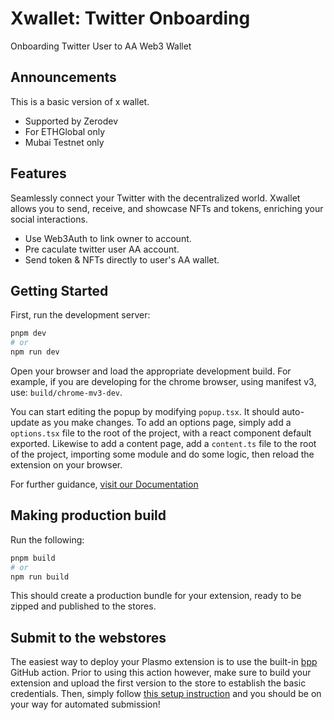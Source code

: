 # Xwallet: Twitter Onboarding 

Onboarding Twitter User to AA Web3 Wallet

## Announcements

This is a basic version of x wallet.

- Supported by Zerodev  
- For ETHGlobal only
- Mubai Testnet only

## Features

Seamlessly connect your Twitter with the decentralized world. Xwallet allows you to send, receive, and showcase NFTs and tokens, enriching your social interactions.

- Use Web3Auth to link owner to account.
- Pre caculate twitter user AA account.
- Send token & NFTs directly to user's AA wallet.

## Getting Started

First, run the development server:

```bash
pnpm dev
# or
npm run dev
```

Open your browser and load the appropriate development build. For example, if you are developing for the chrome browser, using manifest v3, use: `build/chrome-mv3-dev`.

You can start editing the popup by modifying `popup.tsx`. It should auto-update as you make changes. To add an options page, simply add a `options.tsx` file to the root of the project, with a react component default exported. Likewise to add a content page, add a `content.ts` file to the root of the project, importing some module and do some logic, then reload the extension on your browser.

For further guidance, [visit our Documentation](https://docs.plasmo.com/)

## Making production build

Run the following:

```bash
pnpm build
# or
npm run build
```

This should create a production bundle for your extension, ready to be zipped and published to the stores.

## Submit to the webstores

The easiest way to deploy your Plasmo extension is to use the built-in [bpp](https://bpp.browser.market) GitHub action. Prior to using this action however, make sure to build your extension and upload the first version to the store to establish the basic credentials. Then, simply follow [this setup instruction](https://docs.plasmo.com/framework/workflows/submit) and you should be on your way for automated submission!
